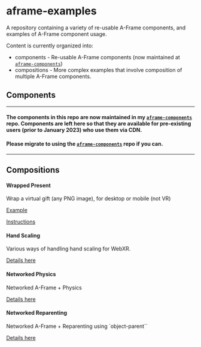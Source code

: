 # aframe-examples
A repository containing a variety of re-usable A-Frame components, and examples of A-Frame component usage.

Content is currently organized into:

- components - Re-usable A-Frame components (now maintained at [`aframe-components`](https://github.com/diarmidmackenzie/aframe-components))
- compositions - More complex examples that involve composition of multiple A-Frame components.



## Components

------------

#### The components in this repo are now maintained in my [`aframe-components`](https://github.com/diarmidmackenzie/aframe-components) repo.  Components are left here so that they are available for pre-existing users (prior to January 2023) who use them via CDN.

#### Please migrate to using the  [`aframe-components`](https://github.com/diarmidmackenzie/aframe-components) repo if you can.

-----------



## Compositions

#### Wrapped Present

Wrap a virtual gift (any PNG image), for desktop or mobile (not VR)

[Example](https://diarmidmackenzie.github.io/aframe-examples/compositions/wrapped-present/)

[Instructions](https://github.com/diarmidmackenzie/aframe-examples/blob/main/compositions/wrapped-present/README.md)



#### Hand Scaling

Various ways of handling hand scaling for WebXR.

[Details here](https://diarmidmackenzie.github.io/aframe-examples/compositions/hand-scaling/)



#### Networked Physics

Networked A-Frame + Physics

[Details here](https://diarmidmackenzie.github.io/aframe-examples/compositions/networked-physics/)


#### Networked Reparenting

Networked A-Frame + Reparenting using `object-parent``

[Details here](https://diarmidmackenzie.github.io/aframe-examples/compositions/networked-reparenting/)
